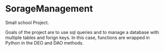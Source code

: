 # SorageManagement

Small school Project.

Goals of the project are to use sql queries and to manage a database with multiple tables and forign keys. In this case, functions are wrapped in Python in the DEO and DAO methods.
